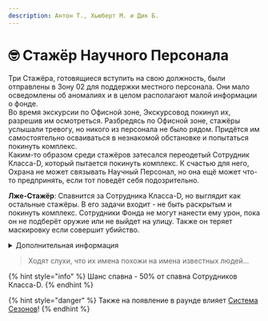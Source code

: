 ```yaml
---
description: Антон Т., Хьюберт М. и Дик Б.
---
```


# 🤓 Стажёр Научного Персонала

Три Стажёра, готовящиеся вступить на свою должность, были отправлены в Зону 02 для поддержки местного персонала. Они мало осведомлены об аномалиях и в целом располагают малой информации о фонде.\
Во время экскурсии по Офисной зоне, Экскурсовод покинул их, разрешив им осмотреться. Разбредясь по Офисной зоне, стажёры услышали тревогу, но никого из персонала не было рядом. Придётся им самостоятельно осваиваться в незнакомой обстановке и попытаться покинуть комплекс.\
Каким-то образом среди стажёров затесался переодетый Сотрудник Класса-D, который пытается покинуть комплекс. К счастью для него, Охрана не может связывать Научный Персонал, но она ещё может что-то предпринять, если тот поведёт себя подозрительно.

**Лже-Стажёр**: Спавнится за Сотрудника Класса-D, но выглядит как остальные стажёры. В его задачи входит - не быть раскрытым и покинуть комплекс. Сотрудники Фонда не могут нанести ему урон, пока он не подберёт оружие или не выйдет на улицу. Также он теряет маскировку если совершит убийство.

<details>

<summary>Дополнительная информация</summary>

* **Класс**: Научный Сотрудник
* **Класс Лже-Стажёра**: Научный Сотрудник (Сотрудник Класса-D)
* **Оружие**: Монетка
* **Уровень доступа**: Монетка
* **Броня**: Монетка
* **Особое снаряжение**: Три монетки

</details>

> Ходят слухи, что их имена похожи на имена известных людей...

{% hint style="info" %}
Шанс спавна - 50% от спавна Сотрудников Класса-D.
{% endhint %}

{% hint style="danger" %}
Также на появление в раунде влияет [Система Сезонов](../../server-systems/seasons-system.md)!
{% endhint %}
